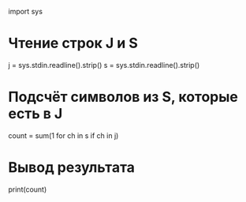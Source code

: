 import sys

# Чтение строк J и S
j = sys.stdin.readline().strip()
s = sys.stdin.readline().strip()

# Подсчёт символов из S, которые есть в J
count = sum(1 for ch in s if ch in j)

# Вывод результата
print(count)